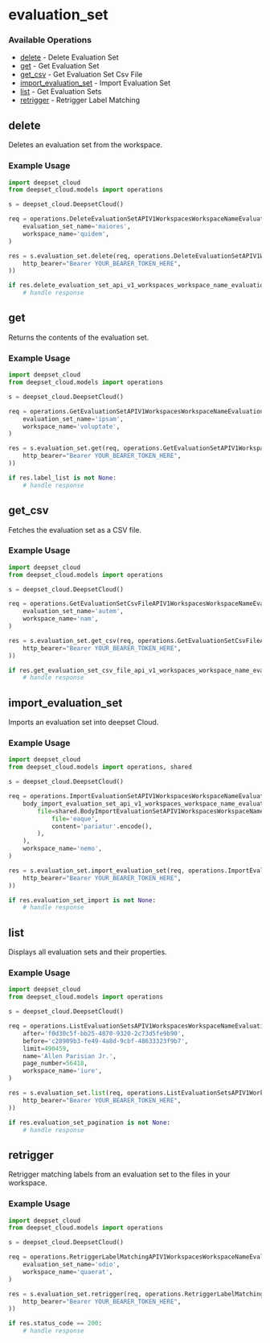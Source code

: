 # evaluation_set

### Available Operations

* [delete](#delete) - Delete Evaluation Set
* [get](#get) - Get Evaluation Set
* [get_csv](#get_csv) - Get Evaluation Set Csv File
* [import_evaluation_set](#import_evaluation_set) - Import Evaluation Set
* [list](#list) - Get Evaluation Sets
* [retrigger](#retrigger) - Retrigger Label Matching

## delete

Deletes an evaluation set from the workspace.

### Example Usage

```python
import deepset_cloud
from deepset_cloud.models import operations

s = deepset_cloud.DeepsetCloud()

req = operations.DeleteEvaluationSetAPIV1WorkspacesWorkspaceNameEvaluationSetsEvaluationSetNameDeleteRequest(
    evaluation_set_name='maiores',
    workspace_name='quidem',
)

res = s.evaluation_set.delete(req, operations.DeleteEvaluationSetAPIV1WorkspacesWorkspaceNameEvaluationSetsEvaluationSetNameDeleteSecurity(
    http_bearer="Bearer YOUR_BEARER_TOKEN_HERE",
))

if res.delete_evaluation_set_api_v1_workspaces_workspace_name_evaluation_sets_evaluation_set_name_delete_200_application_json_any is not None:
    # handle response
```

## get

Returns the contents of the evaluation set.

### Example Usage

```python
import deepset_cloud
from deepset_cloud.models import operations

s = deepset_cloud.DeepsetCloud()

req = operations.GetEvaluationSetAPIV1WorkspacesWorkspaceNameEvaluationSetsEvaluationSetNameGetRequest(
    evaluation_set_name='ipsam',
    workspace_name='voluptate',
)

res = s.evaluation_set.get(req, operations.GetEvaluationSetAPIV1WorkspacesWorkspaceNameEvaluationSetsEvaluationSetNameGetSecurity(
    http_bearer="Bearer YOUR_BEARER_TOKEN_HERE",
))

if res.label_list is not None:
    # handle response
```

## get_csv

Fetches the evaluation set as a CSV file.

### Example Usage

```python
import deepset_cloud
from deepset_cloud.models import operations

s = deepset_cloud.DeepsetCloud()

req = operations.GetEvaluationSetCsvFileAPIV1WorkspacesWorkspaceNameEvaluationSetsEvaluationSetNameCsvGetRequest(
    evaluation_set_name='autem',
    workspace_name='nam',
)

res = s.evaluation_set.get_csv(req, operations.GetEvaluationSetCsvFileAPIV1WorkspacesWorkspaceNameEvaluationSetsEvaluationSetNameCsvGetSecurity(
    http_bearer="Bearer YOUR_BEARER_TOKEN_HERE",
))

if res.get_evaluation_set_csv_file_api_v1_workspaces_workspace_name_evaluation_sets_evaluation_set_name_csv_get_200_application_json_any is not None:
    # handle response
```

## import_evaluation_set

Imports an evaluation set into deepset Cloud.

### Example Usage

```python
import deepset_cloud
from deepset_cloud.models import operations, shared

s = deepset_cloud.DeepsetCloud()

req = operations.ImportEvaluationSetAPIV1WorkspacesWorkspaceNameEvaluationSetsImportPostRequest(
    body_import_evaluation_set_api_v1_workspaces_workspace_name_evaluation_sets_import_post=shared.BodyImportEvaluationSetAPIV1WorkspacesWorkspaceNameEvaluationSetsImportPost(
        file=shared.BodyImportEvaluationSetAPIV1WorkspacesWorkspaceNameEvaluationSetsImportPostFile(
            file='eaque',
            content='pariatur'.encode(),
        ),
    ),
    workspace_name='nemo',
)

res = s.evaluation_set.import_evaluation_set(req, operations.ImportEvaluationSetAPIV1WorkspacesWorkspaceNameEvaluationSetsImportPostSecurity(
    http_bearer="Bearer YOUR_BEARER_TOKEN_HERE",
))

if res.evaluation_set_import is not None:
    # handle response
```

## list

Displays all evaluation sets and their properties.

### Example Usage

```python
import deepset_cloud
from deepset_cloud.models import operations

s = deepset_cloud.DeepsetCloud()

req = operations.ListEvaluationSetsAPIV1WorkspacesWorkspaceNameEvaluationSetsGetRequest(
    after='f0d30c5f-bb25-4870-9320-2c73d5fe9b90',
    before='c28909b3-fe49-4a8d-9cbf-48633323f9b7',
    limit=490459,
    name='Allen Parisian Jr.',
    page_number=56418,
    workspace_name='iure',
)

res = s.evaluation_set.list(req, operations.ListEvaluationSetsAPIV1WorkspacesWorkspaceNameEvaluationSetsGetSecurity(
    http_bearer="Bearer YOUR_BEARER_TOKEN_HERE",
))

if res.evaluation_set_pagination is not None:
    # handle response
```

## retrigger

Retrigger matching labels from an evaluation set to the files in your workspace.

### Example Usage

```python
import deepset_cloud
from deepset_cloud.models import operations

s = deepset_cloud.DeepsetCloud()

req = operations.RetriggerLabelMatchingAPIV1WorkspacesWorkspaceNameEvaluationSetsEvaluationSetNameLabelMatchingPostRequest(
    evaluation_set_name='odio',
    workspace_name='quaerat',
)

res = s.evaluation_set.retrigger(req, operations.RetriggerLabelMatchingAPIV1WorkspacesWorkspaceNameEvaluationSetsEvaluationSetNameLabelMatchingPostSecurity(
    http_bearer="Bearer YOUR_BEARER_TOKEN_HERE",
))

if res.status_code == 200:
    # handle response
```
